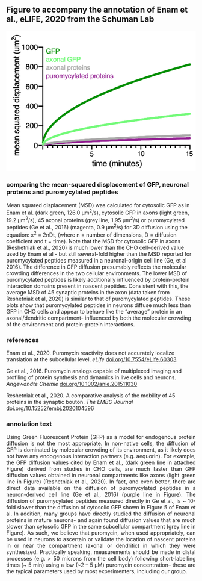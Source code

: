 ## Figure to accompany the annotation of Enam et al., eLIFE, 2020 from the Schuman Lab

![img](figure01.png)

### comparing the mean-squared displacement of GFP, neuronal proteins and puromycylated peptides
Mean squared displacement (MSD) was calculated for cytosolic GFP as in Enam et al. (dark green, 126.0 &mu;m<sup>2</sup>/s), cytosolic GFP in axons (light green, 19.2 &mu;m<sup>2</sup>/s), 45 axonal proteins  (grey line, 1.95 &mu;m<sup>2</sup>/s) or puromycylated peptides (Ge et al., 2016) (magenta, 0.9 &mu;m<sup>2</sup>/s) for 3D diffusion using the equation: x<sup>2</sup> = 2nDt, (where n = number of dimensions, D = diffusion coefficient and t = time). Note that the MSD for cytosolic GFP in axons (Reshetniak et al., 2020) is much lower than the CHO cell-derived value used by Enam et al - but still several-fold higher than the MSD reported for puromycylated peptides measured in a neuronal-origin cell line (Ge, et al 2016).  The difference in GFP diffusion presumably reflects the molecular crowding differences in the two cellular environments. The lower MSD of puromycylated peptides is likely additionally influenced by protein-protein interaction domains present in nascent peptides. Consistent with this, the average MSD of 45 synaptic proteins in the axon (data taken from Reshetniak et al, 2020) is similar to that of puromycylated peptides. These plots show that puromycylated peptides in neurons diffuse much less than GFP in CHO cells and appear to behave like the “average” protein in an axonal/dendritic compartment- influenced by both the molecular crowding of the environment and protein-protein interactions.


### references
<p>
Enam et al., 2020. Puromycin reactivity does not accurately localize translation at the subcellular level. <i>eLife</i>
<a href="https://elifesciences.org/articles/60303">doi.org/10.7554/eLife.60303</a>
</p>
<p>
Ge et al., 2016. Puromycin analogs capable of multiplexed imaging and profiling of protein synthesis and dynamics in live cells and neurons. <i>Angewandte Chemie</i>
<a href="https://onlinelibrary.wiley.com/doi/full/10.1002/anie.201511030">doi.org/10.1002/anie.201511030</a>
</p>
<p>
Reshetniak et al., 2020. A comparative analysis of the mobility of 45 proteins in the synaptic bouton. <i>The EMBO Journal</i>
<a href="https://www.embopress.org/doi/full/10.15252/embj.2020104596">doi.org/10.15252/embj.2020104596</a>
</p>

### annotation text
<p style="text-align: justify">
Using Green Fluorescent Protein (GFP) as a model for endogenous protein diffusion is not the most appropriate. In non-native cells, the diffusion of GFP is dominated by molecular crowding of its environment, as it likely does not have any endogenous interaction partners (e.g. aequorin). For example, the GFP diffusion values cited by Enam et al., (dark green line in attached Figure) derived from studies in CHO cells, are much faster than GFP diffusion values obtained in neuronal compartments like axons (light green line in Figure) (Reshetniak et al., 2020). In fact, and even better, there are direct data available on the diffusion of puromycylated peptides in a neuron-derived cell line (Ge et al., 2016) (purple line in Figure).  The diffusion of puromycylated peptides measured directly in Ge et al., is ~ 10-fold slower than the diffusion of cytosolic GFP shown in Figure 5 of Enam et al. In addition, many groups have directly studied the diffusion of neuronal proteins in mature neurons- and again found diffusion values that are much slower than cytosolic GFP in the same subcellular compartment (grey line in Figure). As such, we believe that puromycin, when used appropriately, can be used in neurons to ascertain or validate the location of nascent proteins in or near the compartment (axonal or dendritic) in which they were synthesized. Practically speaking, measurements should be made in distal processes (e.g. > 50 microns from the cell body) following short-labelling times (~ 5 min) using a low (~2 – 5 &mu;M) puromycin concentration– these are the typical parameters used by most experimenters, including our group.
</p>
